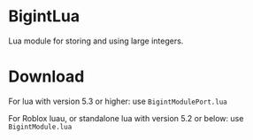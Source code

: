 # BigintLua
Lua module for storing and using large integers.

# Download
For lua with version 5.3 or higher: use ```BigintModulePort.lua```

For Roblox luau, or standalone lua with version 5.2 or below: use ```BigintModule.lua```
